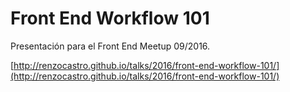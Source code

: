 # Front End Workflow 101

Presentación para el Front End Meetup 09/2016.

[http://renzocastro.github.io/talks/2016/front-end-workflow-101/](http://renzocastro.github.io/talks/2016/front-end-workflow-101/)
